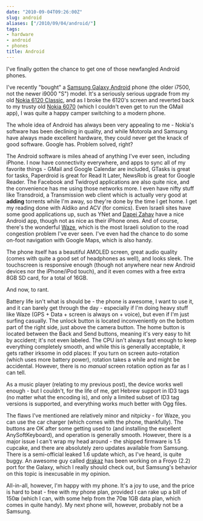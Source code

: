 ```yaml
---
date: "2010-09-04T09:26:00Z"
slug: android
aliases: ["/2010/09/04/android/"]
tags:
- hardware
- android
- phones
title: Android
---
```


I've finally gotten the chance to get one of those newfangled Android phones.

I've recently "bought" a [Samsung Galaxy
Android](http://en.wikipedia.org/wiki/Samsung_Galaxy) phone (the older i7500,
not the newer i9000 "S") model. It's a seriously serious upgrade from my old
[Nokia 6120 Classic](http://en.wikipedia.org/wiki/Nokia_6120_classic), and as I
broke the 6120's screen and reverted back to my trusty old [Nokia
6070](http://en.wikipedia.org/wiki/Nokia_6070) (which I couldn't even get to
run the GMail app), I was quite a happy camper switching to a modern phone.

The whole idea of Android has always been very appealing to me - Nokia's
software has been declining in quality, and while Motorola and Samsung have
always made excellent hardware, they could never get the knack of good
software. Google has. Problem solved, right?

The Android software is miles ahead of anything I've ever seen, including
iPhone. I now have connectivity everywhere, and apps to sync all of my favorite
things - GMail and Google Calendar are included, GTasks is great for tasks,
Paperdroid is great for Read It Later, NewsRob is great for Google Reader. The
Facebook and Twidroyd applications are also quite nice, and the convenience has
me using those networks more. I even have nifty stuff like Transdroid, a
Transmission web client which is actually very good at **adding** torrents
while I'm away, so they're done by the time I get home. I get my reading done
with Aldiko and ACV (for comics). Even Israeli sites have some good
applications up, such as YNet and [Dapei Zahav](http://d.co.il/) have a nice
Android app, though not as nice as their iPhone ones. And of course, there's
the wonderful [Waze](http://waze.co.il/), which is the most Israeli solution to
the road congestion problem I've ever seen. I've even had the chance to do some
on-foot navigation with Google Maps, which is also handy.

The phone itself has a beautiful AMOLED screen, great audio quality (comes with
quite a good set of headphones as well), and looks sleek. The touchscreen is
responsive enough (though not anywhere near new Android devices nor the
iPhone/iPod touch), and it even comes with a free extra 8GB SD card, for a
total of 16GB.

And now, to rant.

Battery life isn't what is should be - the phone is awesome, I want to use it,
and it can barely get through the day - especially if I'm doing heavy stuff
like Waze (GPS + Data + screen is always on + voice), but even if I'm just
surfing casually. The unlock button is located inconveniently on the bottom
part of the right side, just above the camera button. The home button is
located between the Back and Send buttons, meaning it's very easy to hit by
accident; it's not even labeled. The CPU isn't always fast enough to keep
everything completely smooth, and while this is generally acceptable, it gets
rather irksome in odd places: If you turn on screen auto-rotation (which uses
more battery power), rotation takes a while and might be accidental. However,
there is no _manual_ screen rotation option as far as I can tell.

As a music player (relating to my previous post), the device works well enough -
but I couldn't, for the life of me, get Hebrew support in ID3 tags (no matter
what the encoding is), and only a limited subset of ID3 tag versions is
supported, and everything works much better with Ogg files.

The flaws I've mentioned are relatively minor and nitpicky - for Waze, you can
use the car charger (which comes with the phone, thankfully). The buttons are
OK after some getting used to (and installing the excellent AnySoftKeyboard),
and operation is generally smooth. However, there is a major issue I can't wrap
my head around - the shipped firmware is 1.5 cupcake, and there are absolutely
zero updates available from Samsung. There is a semi-official leaked 1.6 update
which, as I've heard, is quite buggy. An awesome guy called
[drakaz](http://www.drakaz.com/) has been working on a Froyo (2.2) port for the
Galaxy, which I really should check out, but Samsung's behavior on this topic
is inexcusable in my opinion.

All-in-all, however, I'm happy with my phone. It's a joy to use, and the price
is hard to beat - free with my phone plan, provided I can rake up a bill of
150₪ (which I can, with some help from the 70₪ 1GB data plan, which comes in
quite handy). My next phone will, however, probably not be a Samsung.
